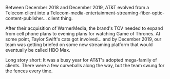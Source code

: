 Between December 2018 and December 2019, AT&T evolved from a Telecom client into a Telecom-media-entertainment-streaming-fiber-optic-content-publisher... client thing.  
  
After their acquisition of WarnerMedia, the brand's TOV needed to expand from cell phone plans to evening plans for watching Game of Thrones. At some point, Taylor Swift's cats got involved... and by December 2019, our team was getting briefed on some new streaming platform that would eventually be called HBO Max.  
  
Long story short: It was a busy year for AT&T's adopted mega-family of clients. There were a few curveballs along the way, but the team swung for the fences every time.

